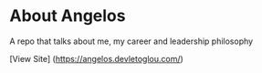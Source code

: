 # About Angelos

A repo that talks about me, my career and leadership philosophy

[View Site] (https://angelos.devletoglou.com/)
